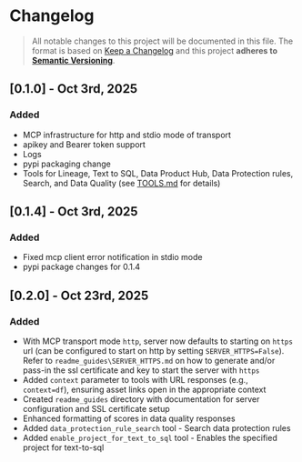 # Changelog

> All notable changes to this project will be documented in this file. The format is based on [Keep a Changelog](https://keepachangelog.com/en/1.1.0/) and this project **adheres to [Semantic Versioning](https://semver.org/spec/v2.0.0.html)**.

## [0.1.0] - Oct 3rd, 2025

### Added
- MCP infrastructure for http and stdio mode of transport
- apikey and Bearer token support
- Logs
- pypi packaging change
- Tools for Lineage, Text to SQL, Data Product Hub, Data Protection rules, Search, and Data Quality (see [TOOLS.md](TOOLS.md) for details)

## [0.1.4] - Oct 3rd, 2025

### Added
- Fixed mcp client error notification in stdio mode
- pypi package changes for 0.1.4

## [0.2.0] - Oct 23rd, 2025

### Added
- With MCP transport mode `http`, server now defaults to starting on `https` url (can be configured to start on http by setting `SERVER_HTTPS=False`). 
  Refer to `readme_guides\SERVER_HTTPS.md` on how to generate and/or pass-in the ssl certificate and key to start the server with `https`
- Added `context` parameter to tools with URL responses (e.g., `context=df`), ensuring asset links open in the appropriate context
- Created `readme_guides` directory with documentation for server configuration and SSL certificate setup
- Enhanced formatting of scores in data quality responses
- Added `data_protection_rule_search` tool - Search data protection rules 
- Added `enable_project_for_text_to_sql` tool - Enables the specified project for text-to-sql